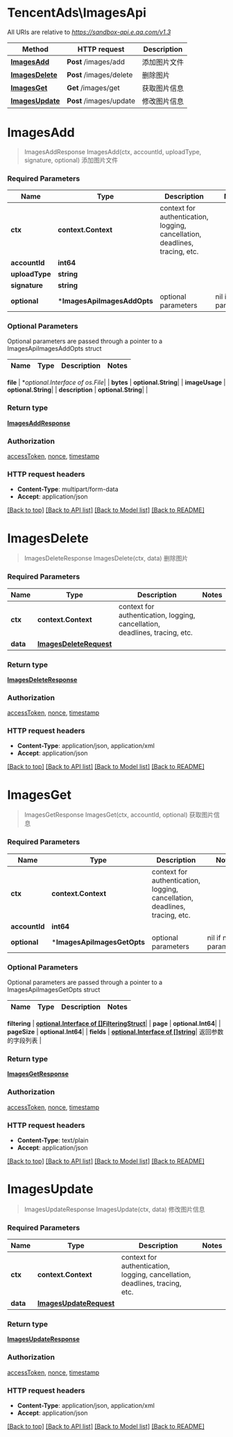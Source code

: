 # TencentAds\ImagesApi

All URIs are relative to *https://sandbox-api.e.qq.com/v1.3*

Method | HTTP request | Description
------------- | ------------- | -------------
[**ImagesAdd**](ImagesApi.md#ImagesAdd) | **Post** /images/add | 添加图片文件
[**ImagesDelete**](ImagesApi.md#ImagesDelete) | **Post** /images/delete | 删除图片
[**ImagesGet**](ImagesApi.md#ImagesGet) | **Get** /images/get | 获取图片信息
[**ImagesUpdate**](ImagesApi.md#ImagesUpdate) | **Post** /images/update | 修改图片信息


# **ImagesAdd**
> ImagesAddResponse ImagesAdd(ctx, accountId, uploadType, signature, optional)
添加图片文件

### Required Parameters

Name | Type | Description  | Notes
------------- | ------------- | ------------- | -------------
 **ctx** | **context.Context** | context for authentication, logging, cancellation, deadlines, tracing, etc.
  **accountId** | **int64**|  | 
  **uploadType** | **string**|  | 
  **signature** | **string**|  | 
 **optional** | ***ImagesApiImagesAddOpts** | optional parameters | nil if no parameters

### Optional Parameters
Optional parameters are passed through a pointer to a ImagesApiImagesAddOpts struct

Name | Type | Description  | Notes
------------- | ------------- | ------------- | -------------



 **file** | **optional.Interface of *os.File**|  | 
 **bytes** | **optional.String**|  | 
 **imageUsage** | **optional.String**|  | 
 **description** | **optional.String**|  | 

### Return type

[**ImagesAddResponse**](ImagesAddResponse.md)

### Authorization

[accessToken](../README.md#accessToken), [nonce](../README.md#nonce), [timestamp](../README.md#timestamp)

### HTTP request headers

 - **Content-Type**: multipart/form-data
 - **Accept**: application/json

[[Back to top]](#) [[Back to API list]](../README.md#documentation-for-api-endpoints) [[Back to Model list]](../README.md#documentation-for-models) [[Back to README]](../README.md)

# **ImagesDelete**
> ImagesDeleteResponse ImagesDelete(ctx, data)
删除图片

### Required Parameters

Name | Type | Description  | Notes
------------- | ------------- | ------------- | -------------
 **ctx** | **context.Context** | context for authentication, logging, cancellation, deadlines, tracing, etc.
  **data** | [**ImagesDeleteRequest**](ImagesDeleteRequest.md)|  | 

### Return type

[**ImagesDeleteResponse**](ImagesDeleteResponse.md)

### Authorization

[accessToken](../README.md#accessToken), [nonce](../README.md#nonce), [timestamp](../README.md#timestamp)

### HTTP request headers

 - **Content-Type**: application/json, application/xml
 - **Accept**: application/json

[[Back to top]](#) [[Back to API list]](../README.md#documentation-for-api-endpoints) [[Back to Model list]](../README.md#documentation-for-models) [[Back to README]](../README.md)

# **ImagesGet**
> ImagesGetResponse ImagesGet(ctx, accountId, optional)
获取图片信息

### Required Parameters

Name | Type | Description  | Notes
------------- | ------------- | ------------- | -------------
 **ctx** | **context.Context** | context for authentication, logging, cancellation, deadlines, tracing, etc.
  **accountId** | **int64**|  | 
 **optional** | ***ImagesApiImagesGetOpts** | optional parameters | nil if no parameters

### Optional Parameters
Optional parameters are passed through a pointer to a ImagesApiImagesGetOpts struct

Name | Type | Description  | Notes
------------- | ------------- | ------------- | -------------

 **filtering** | [**optional.Interface of []FilteringStruct**](FilteringStruct.md)|  | 
 **page** | **optional.Int64**|  | 
 **pageSize** | **optional.Int64**|  | 
 **fields** | [**optional.Interface of []string**](string.md)| 返回参数的字段列表 | 

### Return type

[**ImagesGetResponse**](ImagesGetResponse.md)

### Authorization

[accessToken](../README.md#accessToken), [nonce](../README.md#nonce), [timestamp](../README.md#timestamp)

### HTTP request headers

 - **Content-Type**: text/plain
 - **Accept**: application/json

[[Back to top]](#) [[Back to API list]](../README.md#documentation-for-api-endpoints) [[Back to Model list]](../README.md#documentation-for-models) [[Back to README]](../README.md)

# **ImagesUpdate**
> ImagesUpdateResponse ImagesUpdate(ctx, data)
修改图片信息

### Required Parameters

Name | Type | Description  | Notes
------------- | ------------- | ------------- | -------------
 **ctx** | **context.Context** | context for authentication, logging, cancellation, deadlines, tracing, etc.
  **data** | [**ImagesUpdateRequest**](ImagesUpdateRequest.md)|  | 

### Return type

[**ImagesUpdateResponse**](ImagesUpdateResponse.md)

### Authorization

[accessToken](../README.md#accessToken), [nonce](../README.md#nonce), [timestamp](../README.md#timestamp)

### HTTP request headers

 - **Content-Type**: application/json, application/xml
 - **Accept**: application/json

[[Back to top]](#) [[Back to API list]](../README.md#documentation-for-api-endpoints) [[Back to Model list]](../README.md#documentation-for-models) [[Back to README]](../README.md)

